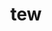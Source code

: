 ---
category: 3-letters
denotation: null
name: tew
reference_link: https://www.etymonline.com/word/tew
root_language: null
root_name: null
title: tew
type: free
word_sums:
- respelling: tew
  sum: 'Tew + '
---